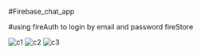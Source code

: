 #Firebase_chat_app

#using 
fireAuth to login by email and password
fireStore


![c1](https://user-images.githubusercontent.com/26245770/60814212-7ebc9d00-a195-11e9-9088-77c883a54db7.PNG)
![c2](https://user-images.githubusercontent.com/26245770/60814213-7ebc9d00-a195-11e9-89eb-d788ee8a9095.PNG)
![c3](https://user-images.githubusercontent.com/26245770/60814214-7ebc9d00-a195-11e9-9b5e-bdf1debcb58c.PNG)




